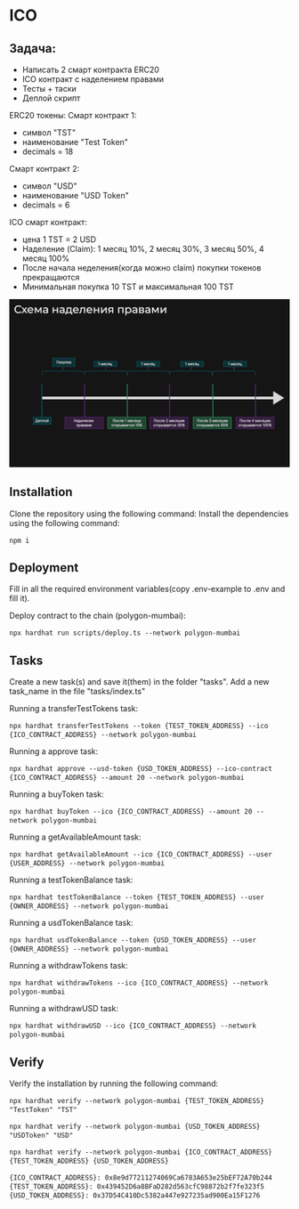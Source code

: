# ICO

## Задача:
- Написать 2 смарт контракта ERC20
- ICO контракт с наделением правами
- Тесты + таски
- Деплой скрипт

ERC20 токены:
Смарт контракт 1:
- символ "TST"
- наименование "Test Token"
- decimals = 18

Смарт контракт 2:
- символ "USD"
- наименование "USD Token"
- decimals = 6

ICO смарт контракт:

- цена 1 TST = 2 USD
- Наделение (Claim): 1 месяц 10%, 2 месяц 30%, 3 месяц 50%, 4 месяц 100%
- После начала неделения(когда можно claim) покупки токенов прекращаются
- Минимальная покупка 10 TST и максимальная 100 TST

![schema](https://github.com/kot2271/TokenSale/blob/main/schema/schema.jpeg)

## Installation
Clone the repository using the following command:
Install the dependencies using the following command:
```shell
npm i
```

## Deployment

Fill in all the required environment variables(copy .env-example to .env and fill it). 

Deploy contract to the chain (polygon-mumbai):
```shell
npx hardhat run scripts/deploy.ts --network polygon-mumbai
```

## Tasks

Create a new task(s) and save it(them) in the folder "tasks". Add a new task_name in the file "tasks/index.ts"

Running a transferTestTokens task:
```shell
npx hardhat transferTestTokens --token {TEST_TOKEN_ADDRESS} --ico {ICO_CONTRACT_ADDRESS} --network polygon-mumbai
```

Running a approve task:
```shell
npx hardhat approve --usd-token {USD_TOKEN_ADDRESS} --ico-contract {ICO_CONTRACT_ADDRESS} --amount 20 --network polygon-mumbai
```

Running a buyToken task:
```shell
npx hardhat buyToken --ico {ICO_CONTRACT_ADDRESS} --amount 20 --network polygon-mumbai
```

Running a getAvailableAmount task:
```shell
npx hardhat getAvailableAmount --ico {ICO_CONTRACT_ADDRESS} --user {USER_ADDRESS} --network polygon-mumbai
```

Running a testTokenBalance task:
```shell
npx hardhat testTokenBalance --token {TEST_TOKEN_ADDRESS} --user {OWNER_ADDRESS} --network polygon-mumbai
```

Running a usdTokenBalance task:
```shell
npx hardhat usdTokenBalance --token {USD_TOKEN_ADDRESS} --user {OWNER_ADDRESS} --network polygon-mumbai
```

Running a withdrawTokens task:
```shell
npx hardhat withdrawTokens --ico {ICO_CONTRACT_ADDRESS} --network polygon-mumbai
```

Running a withdrawUSD task:
```shell
npx hardhat withdrawUSD --ico {ICO_CONTRACT_ADDRESS} --network polygon-mumbai
```

## Verify

Verify the installation by running the following command:
```shell
npx hardhat verify --network polygon-mumbai {TEST_TOKEN_ADDRESS} "TestToken" "TST"
```

```shell
npx hardhat verify --network polygon-mumbai {USD_TOKEN_ADDRESS} "USDToken" "USD"
```

```shell
npx hardhat verify --network polygon-mumbai {ICO_CONTRACT_ADDRESS} {TEST_TOKEN_ADDRESS} {USD_TOKEN_ADDRESS}
```

```shell
{ICO_CONTRACT_ADDRESS}: 0x8e9d77211274069Ca6783A653e25bEF72A70b244
{TEST_TOKEN_ADDRESS}: 0x439452D6a8BFaD282d563cfC98872b2f7fe323f5
{USD_TOKEN_ADDRESS}: 0x37D54C410Dc5382a447e927235ad900Ea15F1276
```
